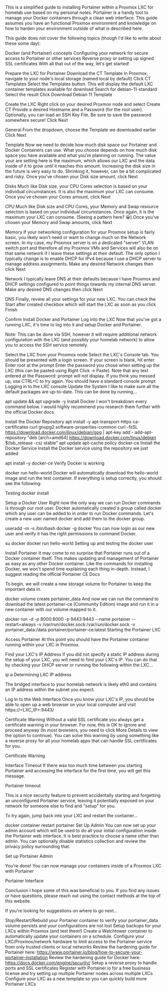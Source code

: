 This is a simplified guide to installing Portainer within a Proxmox LXC for homelab use based on my personal notes. Portainer is a handy tool to manage your Docker containers through a clean web interface. This guide assumes you have an functional Proxmox environment and knowledge on how to harden your environment outside of what is described here.

This guide does not cover the following topics (though I'd like to write about these some day):

Docker (and Portainer) concepts
Configuring your network for secure access to Portainer or other services
Reverse proxy or setting up signed SSL certificates
With all that out of the way, let's get started!

Prepare the LXC for Portainer
Download the CT Template
In Proxmox, navigate to your node's local storage (named local by default)
Click CT Templates
Select the Templates button. This will display the default LXC container templates available for download
Search for debian-11-standard
Select the result
Click Download
Debian 11 Template

Create the LXC
Right click on your desired Proxmox node and select Create CT
Provide a desired Hostname and a Password (for the root user). Optionally, you can load an SSH Key File. Be sure to save the password somewhere secure!
Click Next

General
From the dropdown, choose the Template we downloaded earlier
Click Next

Template
Now we need to decide how much disk space our Portainer and Docker Containers can use. What you choose depends on how much disk space you have available and what you're planning on running. The value your are setting here is the maximum, which allows our LXC and the data inside of it to grow until it reaches this amount. Increasing the disk size in the future is very easy to do. Shrinking it, however, can be a bit complicated and risky.
Once you've chosen your Disk size amount, click Next

Disks
Much like Disk size, your CPU Cores selection is based on your individual circumstances. It is also the maximum your LXC can consume.
Once you've chosen your Cores amount, click Next

CPU
Much like Disk size and CPU Cores, your Memory and Swap resource selection is based on your individual circumstances. Once again, it is the maximum your LXC can consume. (Seeing a pattern here? 😀)
Once you've chosen your Memory and Swap amounts, click Next

Memory
If your networking configuration for your Proxmox setup is fairly basic, you likely won't need or want to change much on the Network screen. In my case, my Proxmox server is on a dedicated "server" VLAN switch port and therefore all my Proxmox VMs and Services will also be on that same network if I leave these settings at their default. The only option I typically change is to enable DHCP for IPv4 because I use a DHCP server to manage address assignments.
Make any desired Network changes then click Next

Network
I typically leave DNS at their defaults because I have Proxmox and DHCP settings configured to point things towards my internal DNS server.
Make any desired DNS changes then click Next

DNS
Finally, review all your settings for your new LXC. You can check the Start after created checkbox which will start the LXC as soon as you click Finish

Confirm
Install Docker and Portainer
Log into the LXC
Now that you've got a running LXC, it's time to log into it and setup Docker and Portainer.

Note: This can be done via SSH, however it will require additional network configuration with the LXC (and possibly your homelab network) to allow you to access the SSH service remotely.

Select the LXC from your Proxmox node
Select the LXC's Console tab. You should be presented with a login screen. If your screen is blank, hit enter
Enter root at the prompt
Enter the password you chose when setting up the LXC (this can be pasted using Right Click -> Paste). Note that any text entered at the Password: prompt will not display. If you think you messed up, use CTRL+C to try again.
You should have a standard console prompt
Logging in to the LXC console
Update the System
I like to make sure all the default packages are up-to-date. This can be done by running...

apt update && apt upgrade -y
Install Docker
I won't breakdown every command below. I would highly recommend you research them further with the official Docker docs.

Install the Docker Repository
apt install -y apt-transport-https ca-certificates curl gnupg2 software-properties-common
curl -fsSL https://download.docker.com/linux/debian/gpg | apt-key add -
add-apt-repository "deb [arch=amd64] https://download.docker.com/linux/debian $(lsb_release -cs) stable"
apt update
apt-cache policy docker-ce
Install the Docker Service
Install the Docker service using the repository we just added

apt install -y docker-ce
Verify Docker is working

docker run hello-world
Docker will automatically download the hello-world image and run the test container. If everything is setup correctly, you should see the following:

Testing docker install

Setup a Docker User
Right now the only way we can run Docker commands is through our root user. Docker automatically created a group called docker which any user can be added to in order to run Docker commands. Let's create a new user named docker and add them to the docker group.

useradd -m -s /bin/bash docker -g docker
You can now login as our new user and verify it has the right permissions to command Docker.

su docker
docker run hello-world
Setting up and testing the docker user

Install Portainer
It may come to no surprise that Portainer runs out of a Docker container itself. This makes updating and management of Portainer as easy as any other Docker container. Like the commands for installing Docker, we won't spend time explaining each thing in-depth. Instead, I suggest reading the official Portainer CE Docs

To begin, we will create a new storage volume for Portainer to keep the important data in.

docker volume create portainer_data
And now we can run the command to download the latest portainer-ce (Community Edition) image and run it in a new container with our volume mapped to it.

docker run -d -p 8000:8000 -p 9443:9443 --name portainer --restart=always -v /var/run/docker.sock:/var/run/docker.sock -v portainer_data:/data portainer/portainer-ce:latest
Starting the Portainer LXC

Access Portainer
At this point you should have the Portainer container running within your LXC in Proxmox.

Find your LXC's IP Address
If you did not specify a static IP address during the setup of your LXC, you will need to find your LXC's IP. You can do that by checking your DHCP server or running the following within the LXC...

ip a
Determining LXC IP address

The bridged interface to your homelab network is likely eth0 and contains an IP address within the subnet you expect.

Log In to the Web Interface
Once you know your LXC's IP, you should be able to open up a web browser on your local computer and visit https://<LXC_IP>:9443/

Certificate Warning
Without a valid SSL certificate you always get a certificate warning in your browser. For now, this is OK to ignore and proceed anyway (In most browsers, you need to click More Details to view the option to continue). You can solve this warning by using something like a reverse proxy for all your homelab apps that can handle SSL certificates for you.

Certificate Warning

Interface Timeout
If there was too much time between you starting Portainer and accessing the interface for the first time, you will get this message.

Portainer timeout

This is a nice security feature to prevent accidentally starting and forgetting an unconfigured Portainer service, leaving it potentially exposed on your network for someone else to find and "setup" for you.

To try again, jump back into your LXC and restart the container...

docker container restart portainer
Set Up Admin
You can now set up your admin account which will be used to do all your initial configuration inside the Portainer web interface. It is best practice to choose a name other than admin. You can optionally disable statistics collection and review the privacy policy surrounding that.

Set up Portainer Admin

You're done! You can now manage your containers inside of a Proxmox LXC with Portainer

Portainer Interface

Conclusion
I hope some of this was beneficial to you. If you find any issues or have questions, please reach out using the contact methods at the top of this website.

If you're looking for suggestions on where to go next...

Stop/Restart/Rebuild your Portainer container to verify your portainer_data volume persists and your configurations are not lost
Setup backups for your LXCs within Proxmox (and test them!)
Create a Watchtower container to automatically update your containers on a schedule.
Configure your LXC/Proxmox/network hardware to limit access to the Portainer service from only trusted clients or local networks
Review the hardening guide for Portainer here: https://www.portainer.io/blog/how-to-secure-your-portainer-installation
Review the hardening guide for Docker here: https://docs.docker.com/engine/security/
Setup a reverse proxy to handle ports and SSL certificates
Register with Portainer.io for a free business license and try setting up multiple Portainer nodes across multiple LXCs
Configure your LXC as a new template so you can quickly build more Portainer LXCs
